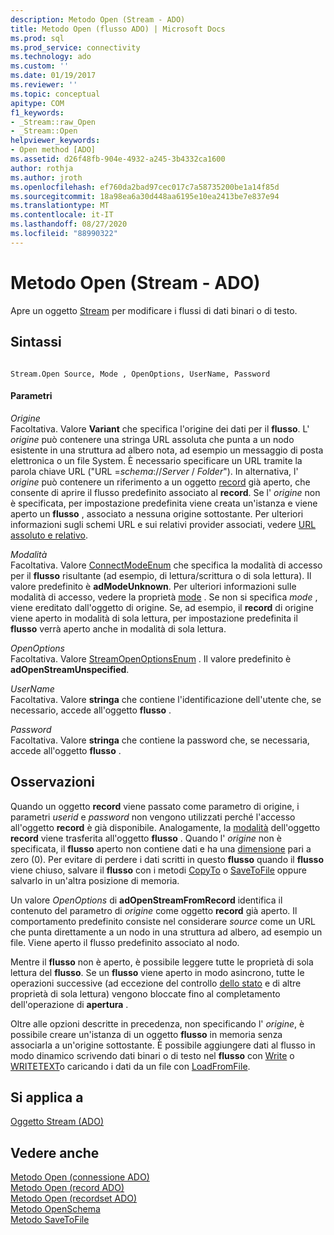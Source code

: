 ```yaml
---
description: Metodo Open (Stream - ADO)
title: Metodo Open (flusso ADO) | Microsoft Docs
ms.prod: sql
ms.prod_service: connectivity
ms.technology: ado
ms.custom: ''
ms.date: 01/19/2017
ms.reviewer: ''
ms.topic: conceptual
apitype: COM
f1_keywords:
- _Stream::raw_Open
- _Stream::Open
helpviewer_keywords:
- Open method [ADO]
ms.assetid: d26f48fb-904e-4932-a245-3b4332ca1600
author: rothja
ms.author: jroth
ms.openlocfilehash: ef760da2bad97cec017c7a58735200be1a14f85d
ms.sourcegitcommit: 18a98ea6a30d448aa6195e10ea2413be7e837e94
ms.translationtype: MT
ms.contentlocale: it-IT
ms.lasthandoff: 08/27/2020
ms.locfileid: "88990322"
---
```

# <a name="open-method-ado-stream"></a>Metodo Open (Stream - ADO)
Apre un oggetto [Stream](./stream-object-ado.md) per modificare i flussi di dati binari o di testo.  
  
## <a name="syntax"></a>Sintassi  
  
```  
  
Stream.Open Source, Mode , OpenOptions, UserName, Password  
```  
  
#### <a name="parameters"></a>Parametri  
 *Origine*  
 Facoltativa. Valore **Variant** che specifica l'origine dei dati per il **flusso**. L' *origine* può contenere una stringa URL assoluta che punta a un nodo esistente in una struttura ad albero nota, ad esempio un messaggio di posta elettronica o un file System. È necessario specificare un URL tramite la parola chiave URL ("URL =*schema*://*Server* / *Folder*"). In alternativa, l' *origine* può contenere un riferimento a un oggetto [record](./record-object-ado.md) già aperto, che consente di aprire il flusso predefinito associato al **record**. Se l' *origine* non è specificata, per impostazione predefinita viene creata un'istanza e viene aperto un **flusso** , associato a nessuna origine sottostante. Per ulteriori informazioni sugli schemi URL e sui relativi provider associati, vedere [URL assoluto e relativo](../../guide/data/absolute-and-relative-urls.md).  
  
 *Modalità*  
 Facoltativa. Valore [ConnectModeEnum](./connectmodeenum.md) che specifica la modalità di accesso per il **flusso** risultante (ad esempio, di lettura/scrittura o di sola lettura). Il valore predefinito è **adModeUnknown**. Per ulteriori informazioni sulle modalità di accesso, vedere la proprietà [mode](./mode-property-ado.md) . Se non si specifica *mode* , viene ereditato dall'oggetto di origine. Se, ad esempio, il **record** di origine viene aperto in modalità di sola lettura, per impostazione predefinita il **flusso** verrà aperto anche in modalità di sola lettura.  
  
 *OpenOptions*  
 Facoltativa. Valore [StreamOpenOptionsEnum](./streamopenoptionsenum.md) . Il valore predefinito è **adOpenStreamUnspecified**.  
  
 *UserName*  
 Facoltativa. Valore **stringa** che contiene l'identificazione dell'utente che, se necessario, accede all'oggetto **flusso** .  
  
 *Password*  
 Facoltativa. Valore **stringa** che contiene la password che, se necessaria, accede all'oggetto **flusso** .  
  
## <a name="remarks"></a>Osservazioni  
 Quando un oggetto **record** viene passato come parametro di origine, i parametri *userid* e *password* non vengono utilizzati perché l'accesso all'oggetto **record** è già disponibile. Analogamente, la [modalità](./mode-property-ado.md) dell'oggetto **record** viene trasferita all'oggetto **flusso** . Quando l' *origine* non è specificata, il **flusso** aperto non contiene dati e ha una [dimensione](./size-property-ado-stream.md) pari a zero (0). Per evitare di perdere i dati scritti in questo **flusso** quando il **flusso** viene chiuso, salvare il **flusso** con i metodi [CopyTo](./copyto-method-ado.md) o [SaveToFile](./savetofile-method.md) oppure salvarlo in un'altra posizione di memoria.  
  
 Un valore *OpenOptions* di **adOpenStreamFromRecord** identifica il contenuto del parametro di *origine* come oggetto **record** già aperto. Il comportamento predefinito consiste nel considerare *source* come un URL che punta direttamente a un nodo in una struttura ad albero, ad esempio un file. Viene aperto il flusso predefinito associato al nodo.  
  
 Mentre il **flusso** non è aperto, è possibile leggere tutte le proprietà di sola lettura del **flusso**. Se un **flusso** viene aperto in modo asincrono, tutte le operazioni successive (ad eccezione del controllo [dello stato](./state-property-ado.md) e di altre proprietà di sola lettura) vengono bloccate fino al completamento dell'operazione di **apertura** .  
  
 Oltre alle opzioni descritte in precedenza, non specificando l' *origine*, è possibile creare un'istanza di un oggetto **flusso** in memoria senza associarla a un'origine sottostante. È possibile aggiungere dati al flusso in modo dinamico scrivendo dati binari o di testo nel **flusso** con [Write](./write-method.md) o [WRITETEXT](./writetext-method.md)o caricando i dati da un file con [LoadFromFile](./loadfromfile-method-ado.md).  
  
## <a name="applies-to"></a>Si applica a  
 [Oggetto Stream (ADO)](./stream-object-ado.md)  
  
## <a name="see-also"></a>Vedere anche  
 [Metodo Open (connessione ADO)](./open-method-ado-connection.md)   
 [Metodo Open (record ADO)](./open-method-ado-record.md)   
 [Metodo Open (recordset ADO)](./open-method-ado-recordset.md)   
 [Metodo OpenSchema](./openschema-method.md)   
 [Metodo SaveToFile](./savetofile-method.md)